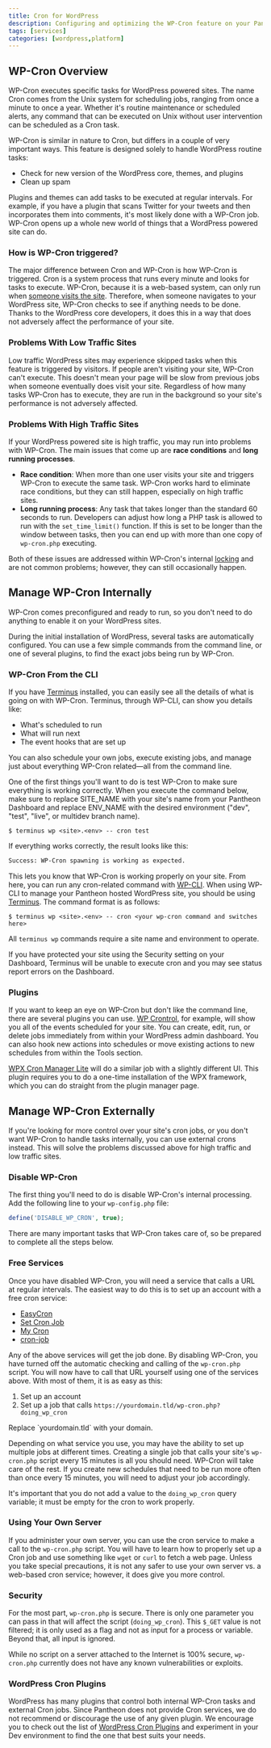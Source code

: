 ```yaml
---
title: Cron for WordPress
description: Configuring and optimizing the WP-Cron feature on your Pantheon WordPress site.
tags: [services]
categories: [wordpress,platform]
---
```

## WP-Cron Overview
WP-Cron executes specific tasks for WordPress powered sites. The name Cron comes from the Unix system for scheduling jobs, ranging from once a minute to once a year. Whether it's routine maintenance or scheduled alerts, any command that can be executed on Unix without user intervention can be scheduled as a Cron task.

WP-Cron is similar in nature to Cron, but differs in a couple of very important ways. This feature is designed solely to handle WordPress routine tasks:

 - Check for new version of the WordPress core, themes, and plugins
 - Clean up spam

Plugins and themes can add tasks to be executed at regular intervals. For example, if you have a plugin that scans Twitter for your tweets and then incorporates them into comments, it's most likely done with a WP-Cron job.  WP-Cron opens up a whole new world of things that a WordPress powered site can do.

### How is WP-Cron triggered?

The major difference between Cron and WP-Cron is how WP-Cron is triggered. Cron is a system process that runs every minute and looks for tasks to execute. WP-Cron, because it is a web-based system, can only run when [someone visits the site](https://stackoverflow.com/questions/12895706/when-does-wp-cron-php-run-in-wordpress). Therefore, when someone navigates to your WordPress site, WP-Cron checks to see if anything needs to be done. Thanks to the WordPress core developers, it does this in a way that does not adversely affect the performance of your site.

### Problems With Low Traffic Sites
Low traffic WordPress sites may experience skipped tasks when this feature is triggered by visitors. If people aren't visiting your site, WP-Cron can't execute. This doesn't mean your page will be slow from previous jobs when someone eventually does visit your site. Regardless of how many tasks WP-Cron has to execute, they are run in the background so your site's performance is not adversely affected.

### Problems With High Traffic Sites
If your WordPress powered site is high traffic, you may run into problems with WP-Cron. The main issues that come up are **race conditions** and **long running processes**.

- **Race condition**: When more than one user visits your site and triggers WP-Cron to execute the same task. WP-Cron works hard to eliminate race conditions, but they can still happen, especially on high traffic sites.
- **Long running process**: Any task that takes longer than the standard 60 seconds to run. Developers can adjust how long a PHP task is allowed to run with the `set_time_limit()` function. If this is set to be longer than the window between tasks, then you can end up with more than one copy of `wp-cron.php` executing.

Both of these issues are addressed within WP-Cron's internal [ locking](https://core.trac.wordpress.org/browser/tags/4.1.1/src/wp-includes/cron.php#L231) and are not common problems; however, they can still occasionally happen.

## Manage WP-Cron Internally
WP-Cron comes preconfigured and ready to run, so you don't need to do anything to enable it on your WordPress sites.

During the initial installation of WordPress, several tasks are automatically configured. You can use a few simple commands from the command line, or one of several plugins, to find the exact jobs being run by WP-Cron.

### WP-Cron From the CLI
If you have [Terminus](/terminus/) installed, you can easily see all the details of what is going on with WP-Cron. Terminus, through WP-CLI, can show you details like:

 - What's scheduled to run
 - What will run next
 - The event hooks that are set up

You can also schedule your own jobs, execute existing jobs, and manage just about everything WP-Cron related&mdash;all from the command line.

One of the first things you'll want to do is test WP-Cron to make sure everything is working correctly. When you execute the command below, make sure to replace SITE_NAME with your site's name from your Pantheon Dashboard and replace ENV_NAME with the desired environment ("dev", "test", "live", or multidev branch name).

```
$ terminus wp <site>.<env> -- cron test
```

If everything works correctly, the result looks like this:

```bash
Success: WP-Cron spawning is working as expected.
```

This lets you know that WP-Cron is working properly on your site. From here, you can run any cron-related command with [WP-CLI](https://developer.wordpress.org/cli/commands/cron/ "wp-cli web site"). When using WP-CLI to manage your Pantheon hosted WordPress site, you should be using [Terminus](/terminus/). The command format is as follows:

```
$ terminus wp <site>.<env> -- cron <your wp-cron command and switches here>
```

All `terminus wp` commands require a site name and environment to operate.

<Alert title="Note" type="info">
If you have protected your site using the Security setting on your Dashboard, Terminus will be unable to execute cron and you may see status report errors on the Dashboard.
</Alert>


### Plugins

If you want to keep an eye on WP-Cron but don't like the command line, there are several plugins you can use. [WP Crontrol](https://wordpress.org/plugins/wp-crontrol/screenshots/ "WP Crontrol page on wordpress.org"), for example, will show you all of the events scheduled for your site. You can create, edit, run, or delete jobs immediately from within your WordPress admin dashboard. You can also hook new actions into schedules or move existing actions to new schedules from within the Tools section.

[WPX Cron Manager Lite](https://wordpress.org/plugins/wpx-cron-manager-light/ "WPX Cron Manager Lite") will do a similar job with a slightly different UI. This plugin requires you to do a one-time installation of the WPX framework, which you can do straight from the plugin manager page.


## Manage WP-Cron Externally
If you're looking for more control over your site's cron jobs, or you don't want WP-Cron to handle tasks internally, you can use external crons instead. This will solve the problems discussed above for high traffic and low traffic sites.

### Disable WP-Cron
The first thing you'll need to do is disable WP-Cron's internal processing. Add the following line to your `wp-config.php` file:

```php
define('DISABLE_WP_CRON', true);
```

<Alert title="Note" type="info">
There are many important tasks that WP-Cron takes care of, so be prepared to complete all the steps below.
</Alert>

### Free Services
Once you have disabled WP-Cron, you will need a service that calls a URL at regular intervals. The easiest way to do this is to set up an account with a free cron service:

 - [EasyCron](https://www.easycron.com/)
 - [Set Cron Job](https://www.setcronjob.com/)
 - [My Cron](https://www.mywebcron.com/)
 - [cron-job](https://cron-job.org/en/)

Any of the above services will get the job done. By disabling WP-Cron, you have turned off the automatic checking and calling of the `wp-cron.php` script. You will now have to call that URL yourself using one of the services above. With most of them, it is as easy as this:

1. Set up an account
2. Set up a job that calls `https://yourdomain.tld/wp-cron.php?doing_wp_cron`

<Alert title="Note" type="info">
Replace `yourdomain.tld` with your domain.
</Alert>

Depending on what service you use, you may have the ability to set up multiple jobs at different times. Creating a single job that calls your site's `wp-cron.php` script every 15 minutes is all you should need. WP-Cron will take care of the rest. If you create new schedules that need to be run more often than once every 15 minutes, you will need to adjust your job accordingly.

It's important that you do not add a value to the `doing_wp_cron` query variable; it must be empty for the cron to work properly.

### Using Your Own Server
If you administer your own server, you can use the cron service to make a call to the `wp-cron.php` script. You will have to learn how to properly set up a Cron job and use something like `wget` or `curl` to fetch a web page. Unless you take special precautions, it is not any safer to use your own server vs. a web-based cron service; however, it does give you more control.

### Security
For the most part, `wp-cron.php` is secure. There is only one parameter you can pass in that will affect the script (`doing_wp_cron`). This `$_GET` value is not filtered; it is only used as a flag and not as input for a process or variable. Beyond that, all input is ignored.

While no script on a server attached to the Internet is 100% secure, `wp-cron.php` currently does not have any known vulnerabilities or exploits.

### WordPress Cron Plugins
WordPress has many plugins that control both internal WP-Cron tasks and external Cron jobs. Since Pantheon does not provide Cron services, we do not recommend or discourage the use of any given plugin. We encourage you to check out the list of [WordPress Cron Plugins](https://wordpress.org/plugins/search.php?q=cron "List of WordPress plugins that help manage cron jobs") and experiment in your Dev environment to find the one that best suits your needs.
